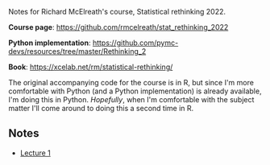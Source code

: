 Notes for Richard McElreath's course, Statistical rethinking 2022.

**Course page**: https://github.com/rmcelreath/stat_rethinking_2022

**Python implementation**: https://github.com/pymc-devs/resources/tree/master/Rethinking_2

**Book**: https://xcelab.net/rm/statistical-rethinking/

The original accompanying code for the course is in R, but since I'm more comfortable with Python (and a Python implementation) is already available, I'm doing this in Python. *Hopefully*, when I'm comfortable with the subject matter I'll come around to doing this a second time in R.


## Notes

* [Lecture 1](1_golem_prague.md)